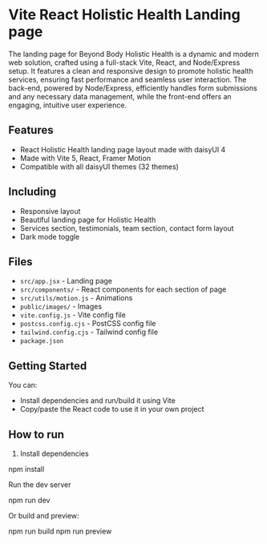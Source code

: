 # Vite React Holistic Health Landing page

The landing page for Beyond Body Holistic Health is a dynamic and modern web solution, crafted using a full-stack Vite, React, and Node/Express setup. It features a clean and responsive design to promote holistic health services, ensuring fast performance and seamless user interaction. The back-end, powered by Node/Express, efficiently handles form submissions and any necessary data management, while the front-end offers an engaging, intuitive user experience.

## Features

- React Holistic Health landing page layout made with daisyUI 4
- Made with Vite 5, React, Framer Motion
- Compatible with all daisyUI themes (32 themes)

## Including

- Responsive layout
- Beautiful landing page for Holistic Health
- Services section, testimonials, team section, contact form layout
- Dark mode toggle

## Files

- `src/app.jsx` - Landing page
- `src/components/` - React components for each section of page
- `src/utils/motion.js` - Animations
- `public/images/` - Images
- `vite.config.js` - Vite config file
- `postcss.config.cjs` - PostCSS config file
- `tailwind.config.cjs` - Tailwind config file
- `package.json`

## Getting Started

You can:

- Install dependencies and run/build it using Vite
- Copy/paste the React code to use it in your own project

## How to run

1. Install dependencies

npm install

Run the dev server

npm run dev

 Or build and preview:

npm run build
npm run preview
